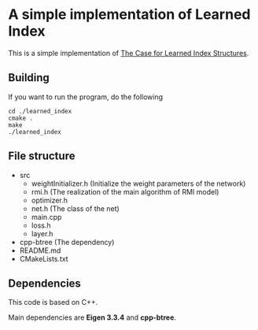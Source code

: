 # A simple implementation of Learned Index

This is a simple implementation of [The Case for Learned Index Structures](https://arxiv.org/pdf/1712.01208.pdf).

## Building
If you want to run the program, do the following 
```
cd ./learned_index
cmake .
make
./learned_index
```

## File structure

- src
    - weightInitializer.h (Initialize the weight parameters of the network)
    - rmi.h (The realization of the main algorithm of RMI model)
    - optimizer.h
    - net.h (The class of the net)
    - main.cpp 
    - loss.h
    - layer.h
- cpp-btree (The dependency)
- README.md
- CMakeLists.txt


## Dependencies
This code is based on C++.

Main dependencies are **Eigen 3.3.4** and **cpp-btree**.